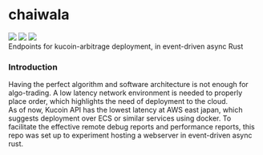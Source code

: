 # chaiwala
[![](https://img.shields.io/crates/v/chaiwala)](https://crates.io/crates/chaiwala)
[![](https://img.shields.io/docsrs/chaiwala)](https://docs.rs/chaiwala)
[![](https://img.shields.io/github/license/kanekoshoyu/chaiwala)](https://github.com/kanekoshoyu/chaiwala/blob/master/LICENSE)  
Endpoints for kucoin-arbitrage deployment, in event-driven async Rust

### Introduction
Having the perfect algorithm and software architecture is not enough for algo-trading. A low latency network environment is needed to properly place order, which highlights the need of deployment to the cloud.  
As of now, Kucoin API has the lowest latency at AWS east japan, which suggests deployment over ECS or similar services using docker. To facilitate the effective remote debug reports and performance reports, this repo was set up to experiment hosting a webserver in event-driven async rust.